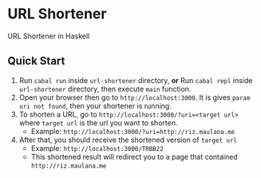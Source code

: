 # URL Shortener

URL Shortener in Haskell

## Quick Start

1. Run `cabal run` inside `url-shortener` directory, **or**
     Run `cabal repl` inside `url-shortener` directory, then execute `main`
    function.
2. Open your browser then go to `http://localhost:3000`. It is gives `param uri
   not found`, then your shortener is running.
3. To shorten a URL, go to `http://localhost:3000/?uri=<target url>` where
   `target url` is the url you want to shorten.
    * Example: `http://localhost:3000/?uri=http://riz.maulana.me`
4. After that, you should receive the shortened version of `target url`
    * Example: `http://localhost:3000/TRBB22` 
    * This shortened result will redirect you to a page that contained
      `http://riz.maulana.me`


